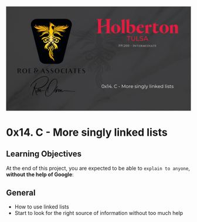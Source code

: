 ![0x14. C - More singly linked lists](https://github.com/ronroeandassociates/assets/blob/master/images/0x14_more_singly_linked_banner.png)

# 0x14. C - More singly linked lists

## Learning Objectives

At the end of this project, you are expected to be able to `explain to anyone`, **without the help of Google**:

## General

- How to use linked lists
- Start to look for the right source of information without too much help
